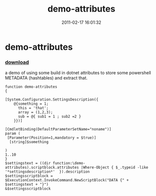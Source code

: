 ﻿---
pid:            2511
parent:         0
children:       
poster:         karl prosser
title:          demo-attributes
date:           2011-02-17 16:01:32
description:    a demo of using some build in dotnet attributes to store some powershell METADATA (hashtables) and extract that.
format:         posh
---

# demo-attributes

### [download](2511.ps1)  

a demo of using some build in dotnet attributes to store some powershell METADATA (hashtables) and extract that.

```posh
function demo-attributes
{

[System.Configuration.SettingsDescription({
    @{something = 1;
      this = 'that';
      array = (1,2,3);
      sub = @{ sub1 = 1 ; sub2 =2 }
    }})]
    
[CmdletBinding(DefaultParameterSetName="noname")]
param (
 [Parameter(Position=1,mandatory = $true)]
  [string]$something 
 
)
1..10
}
$settingstext = ((dir function:\demo-attributes).scriptblock.attributes |Where-Object { $_.typeid -like '*settingsdescription*'  }).description
$settingsscriptblock = $ExecutionContext.InvokeCommand.NewScriptBlock("DATA {" + $settingstext + "}")
&$settingsscriptblock
```
